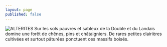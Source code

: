 ```yaml
---
layout: page
published: false
---
```


![ALTERITES
Sur les sols pauvres et sableux de la Double et du Landais domine une forêt de chênes, pins et châtaigniers. 
De rares petites clairières cultivées et surtout pâturées ponctuent ces massifs boisés.](/data/images/1/geographie/1_geographie__POP3.jpg)
